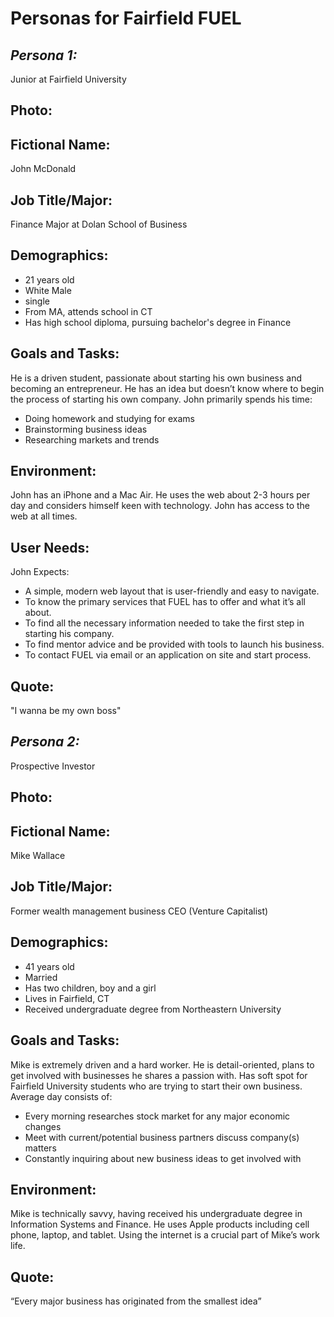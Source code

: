 # **Personas for Fairfield FUEL**
## *Persona 1:*
Junior at Fairfield University

## Photo:

## Fictional Name:
John McDonald

## Job Title/Major:
Finance Major at Dolan School of Business

## Demographics:
* 21 years old
* White Male
* single
* From MA, attends school in CT
* Has high school diploma, pursuing bachelor's degree in Finance

## Goals and Tasks:
He is a driven student, passionate about starting his own business and becoming an entrepreneur. He has an idea but doesn’t know where to begin the process of starting his own company.
John primarily spends his time:
* Doing homework and studying for exams
* Brainstorming business ideas
* Researching markets and trends

## Environment:
John has an iPhone and a Mac Air. He uses the web about 2-3 hours per day and considers himself keen with technology. John has access to the web at all times.

## User Needs:
John Expects:
* A simple, modern web layout that is user-friendly and easy to navigate.
* To know the primary services that FUEL has to offer and what it’s all about.
* To find all the necessary information needed to take the first step in starting his company.
* To find mentor advice and be provided with tools to launch his business.
* To contact FUEL via email or an application on site and start process.

## Quote:
"I wanna be my own boss"

## *Persona 2:*
 Prospective Investor

## Photo:

## Fictional Name:
Mike Wallace

## Job Title/Major:
Former wealth management business CEO (Venture Capitalist)

## Demographics:
* 41 years old
* Married
* Has two children, boy and a girl
* Lives in Fairfield, CT
* Received undergraduate degree from Northeastern University

## Goals and Tasks:
Mike is extremely driven and a hard worker. He is detail-oriented, plans to get involved with businesses he shares a passion with. Has soft spot for Fairfield University students who are trying to start their own business.
Average day consists of:
*	Every morning researches stock market for any major economic changes
*	Meet with current/potential business partners discuss company(s) matters
* Constantly inquiring about new business ideas to get involved with

## Environment:
Mike is technically savvy, having received his undergraduate degree in Information Systems and Finance. He uses Apple products including cell phone, laptop, and tablet. Using the internet is a crucial part of Mike’s work life.

## Quote:
“Every major business has originated from the smallest idea”

